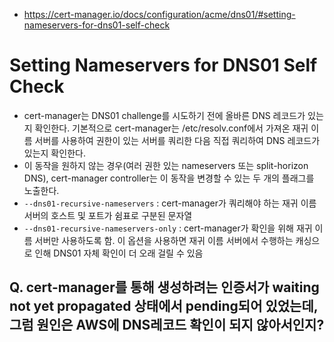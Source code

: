 - https://cert-manager.io/docs/configuration/acme/dns01/#setting-nameservers-for-dns01-self-check

# Setting Nameservers for DNS01 Self Check
- cert-manager는 DNS01 challenge를 시도하기 전에 올바른 DNS 레코드가 있는지 확인한다. 기본적으로 cert-manager는 /etc/resolv.conf에서 가져온 재귀 이름 서버를 사용하여 권한이 있는 서버를 쿼리한 다음 직접 쿼리하여 DNS 레코드가 있는지 확인한다.
- 이 동작을 원하지 않는 경우(여러 권한 있는 nameservers 또는 split-horizon DNS), cert-manager controller는 이 동작을 변경할 수 있는 두 개의 플래그를 노출한다.
- `--dns01-recursive-nameservers` : cert-manager가 쿼리해야 하는 재귀 이름 서버의 호스트 및 포트가 쉼표로 구분된 문자열
- `--dns01-recursive-nameservers-only` : cert-manager가 확인을 위해 재귀 이름 서버만 사용하도록 함. 이 옵션을 사용하면 재귀 이름 서버에서 수행하는 캐싱으로 인해 DNS01 자체 확인이 더 오래 걸릴 수 있음

## Q. cert-manager를 통해 생성하려는 인증서가 waiting not yet propagated 상태에서 pending되어 있었는데, 그럼 원인은 AWS에 DNS레코드 확인이 되지 않아서인지?